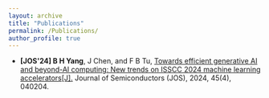 ```yaml
---
layout: archive
title: "Publications"
permalink: /Publications/
author_profile: true
---
```

* **[JOS'24] B H Yang**, J Chen, and F B Tu, [Towards efficient generative AI and beyond-AI computing: New trends on ISSCC 2024 machine learning accelerators[J].](https://doi.org/10.1088/1674-4926/45/4/040204) Journal of Semiconductors (JOS), 2024, 45(4), 040204.
